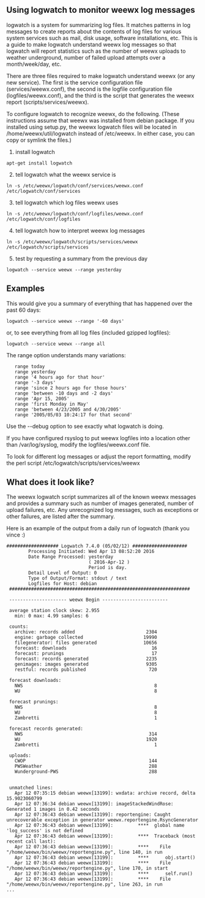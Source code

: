 ## Using logwatch to monitor weewx log messages

logwatch is a system for summarizing log files.  It matches patterns in log messages to create reports about the contents of log files for various system services such as mail, disk usage, software installations, etc.  This is a guide to make logwatch understand weewx log messages so that logwatch will report statistics such as the number of weewx uploads to weather underground, number of failed upload attempts over a month/week/day, etc.

There are three files required to make logwatch understand weewx (or any new service).  The first is the service configuration file (services/weewx.conf), the second is the logfile configuration file (logfiles/weewx.conf), and the third is the script that generates the weewx report (scripts/services/weewx).

To configure logwatch to recognize weewx, do the following.  (These instructions assume that weewx was installed from debian package.  If you installed using setup.py, the weewx logwatch files will be located in /home/weewx/util/logwatch instead of /etc/weewx.  In either case, you can copy or symlink the files.)

1. install logwatch
```
apt-get install logwatch
```

2. tell logwatch what the weewx service is
```
ln -s /etc/weewx/logwatch/conf/services/weewx.conf /etc/logwatch/conf/services
```

3. tell logwatch which log files weewx uses
```
ln -s /etc/weewx/logwatch/conf/logfiles/weewx.conf /etc/logwatch/conf/logfiles
```

4. tell logwatch how to interpret weewx log messages
```
ln -s /etc/weewx/logwatch/scripts/services/weewx /etc/logwatch/scripts/services
```

5. test by requesting a summary from the previous day
```
logwatch --service weewx --range yesterday
```

## Examples

This would give you a summary of everything that has happened over the past 60 days:
```
logwatch --service weewx --range '-60 days'
```

or, to see everything from all log files (included gzipped logfiles):
```
logwatch --service weewx --range all
```

The range option understands many variations:
```
   range today
   range yesterday
   range '4 hours ago for that hour'
   range '-3 days'
   range 'since 2 hours ago for those hours'
   range 'between -10 days and -2 days'
   range 'Apr 15, 2005'
   range 'first Monday in May'
   range 'between 4/23/2005 and 4/30/2005'
   range '2005/05/03 10:24:17 for that second'
```
Use the --debug option to see exactly what logwatch is doing.

If you have configured rsyslog to put weewx logfiles into a location other than /var/log/syslog, modify the logfiles/weewx.conf file.

To look for different log messages or adjust the report formatting, modify the perl script /etc/logwatch/scripts/services/weewx

## What does it look like?

The weewx logwatch script summarizes all of the known weewx messages and provides a summary such as number of images generated, number of upload failures, etc.  Any unrecognized log messages, such as exceptions or other failures, are listed after the summary.  

Here is an example of the output from a daily run of logwatch (thank you vince :)

```
################### Logwatch 7.4.0 (05/02/12) ####################
        Processing Initiated: Wed Apr 13 08:52:20 2016
        Date Range Processed: yesterday
                              ( 2016-Apr-12 )
                              Period is day.
        Detail Level of Output: 0
        Type of Output/Format: stdout / text
        Logfiles for Host: debian
 ##################################################################

 --------------------- weewx Begin ------------------------

 average station clock skew: 2.955
   min: 0 max: 4.99 samples: 6

 counts:
   archive: records added                          2304
   engine: garbage collected                      19990
   filegenerator: files generated                 10656
   forecast: downloads                               16
   forecast: prunings                                17
   forecast: records generated                     2235
   genimages: images generated                     9305
   restful: records published                       720

 forecast downloads:
   NWS                                                8
   WU                                                 8

 forecast prunings:
   NWS                                                8
   WU                                                 8
   Zambretti                                          1

 forecast records generated:
   NWS                                              314
   WU                                              1920
   Zambretti                                          1

 uploads:
   CWOP                                             144
   PWSWeather                                       288
   Wunderground-PWS                                 288


 unmatched lines:
   Apr 12 07:35:15 debian weewx[13199]: wxdata: archive record, delta 15.9023060799
   Apr 12 07:36:34 debian weewx[13199]: imageStackedWindRose: Generated 1 images in 0.42 seconds
   Apr 12 07:36:43 debian weewx[13199]: reportengine: Caught unrecoverable exception in generator weewx.reportengine.RsyncGenerator
   Apr 12 07:36:43 debian weewx[13199]:         ****  global name 'log_success' is not defined
   Apr 12 07:36:43 debian weewx[13199]:         ****  Traceback (most recent call last):
   Apr 12 07:36:43 debian weewx[13199]:         ****    File "/home/weewx/bin/weewx/reportengine.py", line 140, in run
   Apr 12 07:36:43 debian weewx[13199]:         ****      obj.start()
   Apr 12 07:36:43 debian weewx[13199]:         ****    File "/home/weewx/bin/weewx/reportengine.py", line 170, in start
   Apr 12 07:36:43 debian weewx[13199]:         ****      self.run()
   Apr 12 07:36:43 debian weewx[13199]:         ****    File "/home/weewx/bin/weewx/reportengine.py", line 263, in run
...
```
